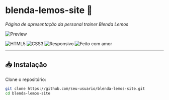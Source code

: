 # blenda-lemos-site 💪  
*Página de apresentação da personal trainer Blenda Lemos*

![Preview](https://user-images.githubusercontent.com/your-image-here.jpg)

![HTML5](https://img.shields.io/badge/html-5-orange.svg)
![CSS3](https://img.shields.io/badge/css-3-blue.svg)
![Responsivo](https://img.shields.io/badge/responsivo-sim-brightgreen.svg)
![Feito com amor](https://img.shields.io/badge/feito%20com-amor-ff69b4.svg)

---

## 📥 Instalação  

Clone o repositório:

```bash
git clone https://github.com/seu-usuario/blenda-lemos-site.git
cd blenda-lemos-site
